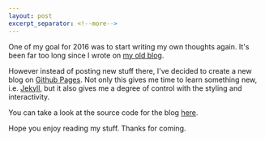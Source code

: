 ```yaml
---
layout: post
excerpt_separator: <!--more-->
---
```


One of my goal for 2016 was to start writing my own thoughts again. It's been far too long since I wrote on [my old blog](https://beol.laksmana.com/).

<!--more-->
However instead of posting new stuff there, I've decided to create a new blog on [Github Pages](https://pages.github.com/). Not only this gives me time to learn something new, i.e. [Jekyll](https://jekyllrb.com/), but it also gives me a degree of control with the styling and interactivity.

You can take a look at the source code for the blog [here](https://github.com/beol/beol.github.io).

Hope you enjoy reading my stuff. Thanks for coming.
